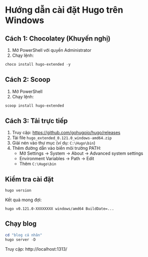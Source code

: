 # Hướng dẫn cài đặt Hugo trên Windows

## Cách 1: Chocolatey (Khuyến nghị)

1. Mở PowerShell với quyền Administrator
2. Chạy lệnh:
```powershell
choco install hugo-extended -y
```

## Cách 2: Scoop

1. Mở PowerShell
2. Chạy lệnh:
```powershell
scoop install hugo-extended
```

## Cách 3: Tải trực tiếp

1. Truy cập: https://github.com/gohugoio/hugo/releases
2. Tải file `hugo_extended_0.121.0_windows-amd64.zip`
3. Giải nén vào thư mục (ví dụ: `C:\Hugo\bin`)
4. Thêm đường dẫn vào biến môi trường PATH:
   - Mở Settings → System → About → Advanced system settings
   - Environment Variables → Path → Edit
   - Thêm `C:\Hugo\bin`

## Kiểm tra cài đặt

```powershell
hugo version
```

Kết quả mong đợi:
```
hugo v0.121.0-XXXXXXXX windows/amd64 BuildDate=...
```

## Chạy blog

```powershell
cd "blog cá nhân"
hugo server -D
```

Truy cập: http://localhost:1313/
